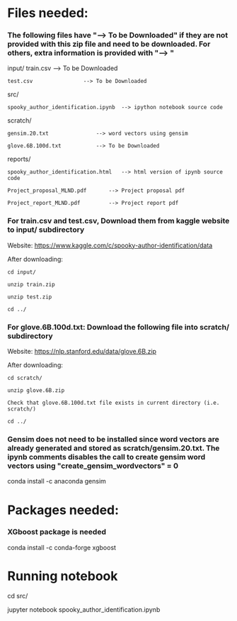 # Files needed:

### The following files have "--> To be Downloaded" if they are not provided with this zip file and need to be downloaded. For others, extra information is provided with "--> <Comment>"

input/
	train.csv				--> To be Downloaded

	test.csv				--> To be Downloaded

src/

	spooky_author_identification.ipynb	--> ipython notebook source code

scratch/

	gensim.20.txt				--> word vectors using gensim

	glove.6B.100d.txt			--> To be Downloaded
	
reports/

	spooky_author_identification.html	--> html version of ipynb source code

	Project_proposal_MLND.pdf		--> Project proposal pdf

	Project_report_MLND.pdf			--> Project report pdf
	
### For train.csv and test.csv, Download them from kaggle website to input/ subdirectory
Website: https://www.kaggle.com/c/spooky-author-identification/data

After downloading:

	cd input/

	unzip train.zip

	unzip test.zip

	cd ../

### For glove.6B.100d.txt: Download the following file into scratch/ subdirectory
Website: https://nlp.stanford.edu/data/glove.6B.zip

After downloading:

	cd scratch/

	unzip glove.6B.zip

	Check that glove.6B.100d.txt file exists in current directory (i.e. scratch/)

	cd ../

### Gensim does not need to be installed since word vectors are already generated and stored as scratch/gensim.20.txt. The ipynb comments disables the call to create gensim word vectors using "create_gensim_wordvectors" = 0
conda install -c anaconda gensim



# Packages needed:
### XGboost package is needed
conda install -c conda-forge xgboost



# Running notebook
cd src/

jupyter notebook spooky_author_identification.ipynb
